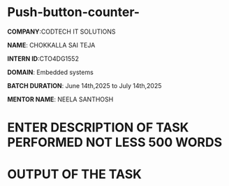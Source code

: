 

# Push-button-counter-
**COMPANY**:CODTECH IT SOLUTIONS 

**NAME**: CHOKKALLA SAI TEJA 

**INTERN ID**:CTO4DG1552

**DOMAIN**: Embedded systems 

**BATCH DURATION**: June 14th,2025 to July 14th,2025

**MENTOR NAME**: NEELA SANTHOSH 

# ENTER DESCRIPTION OF TASK PERFORMED NOT LESS 500 WORDS 

# OUTPUT OF THE TASK 

